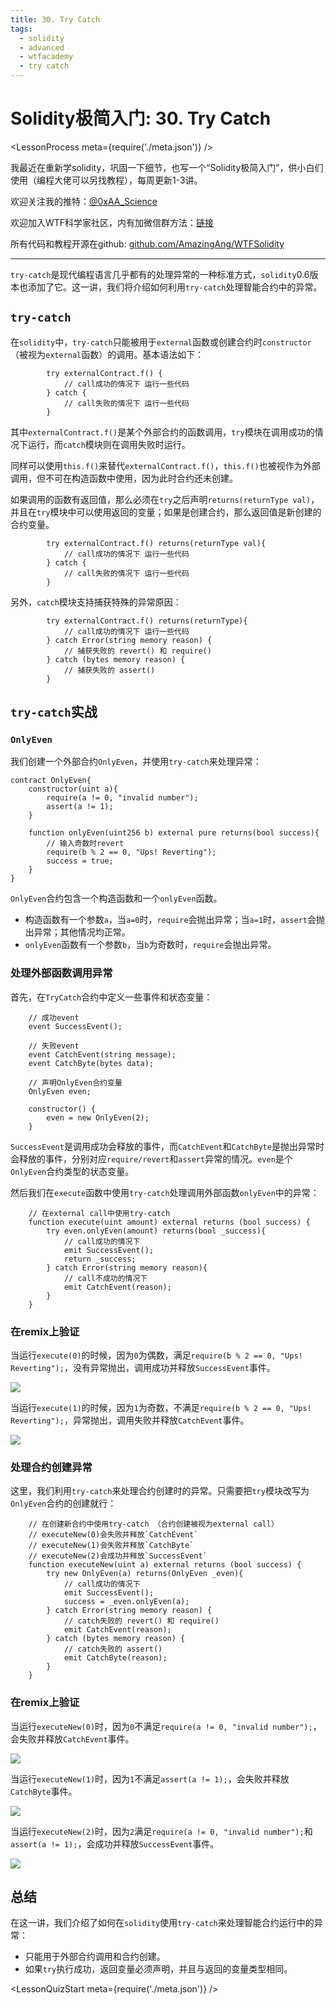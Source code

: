 ```yaml
---
title: 30. Try Catch
tags:
  - solidity
  - advanced
  - wtfacademy
  - try catch
---
```


# Solidity极简入门: 30. Try Catch
<LessonProcess meta={require('./meta.json')} />

我最近在重新学solidity，巩固一下细节，也写一个“Solidity极简入门”，供小白们使用（编程大佬可以另找教程），每周更新1-3讲。

欢迎关注我的推特：[@0xAA_Science](https://twitter.com/0xAA_Science)

欢迎加入WTF科学家社区，内有加微信群方法：[链接](https://discord.gg/5akcruXrsk)

所有代码和教程开源在github: [github.com/AmazingAng/WTFSolidity](https://github.com/AmazingAng/WTFSolidity)

-----

`try-catch`是现代编程语言几乎都有的处理异常的一种标准方式，`solidity`0.6版本也添加了它。这一讲，我们将介绍如何利用`try-catch`处理智能合约中的异常。

## `try-catch`
在`solidity`中，`try-catch`只能被用于`external`函数或创建合约时`constructor`（被视为`external`函数）的调用。基本语法如下：
```solidity
        try externalContract.f() {
            // call成功的情况下 运行一些代码
        } catch {
            // call失败的情况下 运行一些代码
        }
```
其中`externalContract.f()`是某个外部合约的函数调用，`try`模块在调用成功的情况下运行，而`catch`模块则在调用失败时运行。

同样可以使用`this.f()`来替代`externalContract.f()`，`this.f()`也被视作为外部调用，但不可在构造函数中使用，因为此时合约还未创建。

如果调用的函数有返回值，那么必须在`try`之后声明`returns(returnType val)`，并且在`try`模块中可以使用返回的变量；如果是创建合约，那么返回值是新创建的合约变量。
```solidity
        try externalContract.f() returns(returnType val){
            // call成功的情况下 运行一些代码
        } catch {
            // call失败的情况下 运行一些代码
        }
```

另外，`catch`模块支持捕获特殊的异常原因：

```solidity
        try externalContract.f() returns(returnType){
            // call成功的情况下 运行一些代码
        } catch Error(string memory reason) {
            // 捕获失败的 revert() 和 require()
        } catch (bytes memory reason) {
            // 捕获失败的 assert()
        }
```

## `try-catch`实战
### `OnlyEven`
我们创建一个外部合约`OnlyEven`，并使用`try-catch`来处理异常：
```solidity
contract OnlyEven{
    constructor(uint a){
        require(a != 0, "invalid number");
        assert(a != 1);
    }

    function onlyEven(uint256 b) external pure returns(bool success){
        // 输入奇数时revert
        require(b % 2 == 0, "Ups! Reverting");
        success = true;
    }
}
```
`OnlyEven`合约包含一个构造函数和一个`onlyEven`函数。

- 构造函数有一个参数`a`，当`a=0`时，`require`会抛出异常；当`a=1`时，`assert`会抛出异常；其他情况均正常。
- `onlyEven`函数有一个参数`b`，当`b`为奇数时，`require`会抛出异常。

### 处理外部函数调用异常
首先，在`TryCatch`合约中定义一些事件和状态变量：
```solidity
    // 成功event
    event SuccessEvent();

    // 失败event
    event CatchEvent(string message);
    event CatchByte(bytes data);

    // 声明OnlyEven合约变量
    OnlyEven even;

    constructor() {
        even = new OnlyEven(2);
    }
```
`SuccessEvent`是调用成功会释放的事件，而`CatchEvent`和`CatchByte`是抛出异常时会释放的事件，分别对应`require/revert`和`assert`异常的情况。`even`是个`OnlyEven`合约类型的状态变量。

然后我们在`execute`函数中使用`try-catch`处理调用外部函数`onlyEven`中的异常：

```solidity
    // 在external call中使用try-catch
    function execute(uint amount) external returns (bool success) {
        try even.onlyEven(amount) returns(bool _success){
            // call成功的情况下
            emit SuccessEvent();
            return _success;
        } catch Error(string memory reason){
            // call不成功的情况下
            emit CatchEvent(reason);
        }
    }
```
### 在remix上验证

当运行`execute(0)`的时候，因为`0`为偶数，满足`require(b % 2 == 0, "Ups! Reverting");`，没有异常抛出，调用成功并释放`SuccessEvent`事件。

![](./img/30-1.png)

当运行`execute(1)`的时候，因为`1`为奇数，不满足`require(b % 2 == 0, "Ups! Reverting");`，异常抛出，调用失败并释放`CatchEvent`事件。

![](./img/30-2.png)

### 处理合约创建异常

这里，我们利用`try-catch`来处理合约创建时的异常。只需要把`try`模块改写为`OnlyEven`合约的创建就行：

```solidity
    // 在创建新合约中使用try-catch （合约创建被视为external call）
    // executeNew(0)会失败并释放`CatchEvent`
    // executeNew(1)会失败并释放`CatchByte`
    // executeNew(2)会成功并释放`SuccessEvent`
    function executeNew(uint a) external returns (bool success) {
        try new OnlyEven(a) returns(OnlyEven _even){
            // call成功的情况下
            emit SuccessEvent();
            success = _even.onlyEven(a);
        } catch Error(string memory reason) {
            // catch失败的 revert() 和 require()
            emit CatchEvent(reason);
        } catch (bytes memory reason) {
            // catch失败的 assert()
            emit CatchByte(reason);
        }
    }
```

### 在remix上验证

当运行`executeNew(0)`时，因为`0`不满足`require(a != 0, "invalid number");`，会失败并释放`CatchEvent`事件。

![](./img/30-3.png)

当运行`executeNew(1)`时，因为`1`不满足`assert(a != 1);`，会失败并释放`CatchByte`事件。

![](./img/30-4.png)

当运行`executeNew(2)`时，因为`2`满足`require(a != 0, "invalid number");`和`assert(a != 1);`，会成功并释放`SuccessEvent`事件。

![](./img/30-5.png)

## 总结
在这一讲，我们介绍了如何在`solidity`使用`try-catch`来处理智能合约运行中的异常：
- 只能用于外部合约调用和合约创建。
- 如果`try`执行成功，返回变量必须声明，并且与返回的变量类型相同。

<LessonQuizStart meta={require('./meta.json')} />
